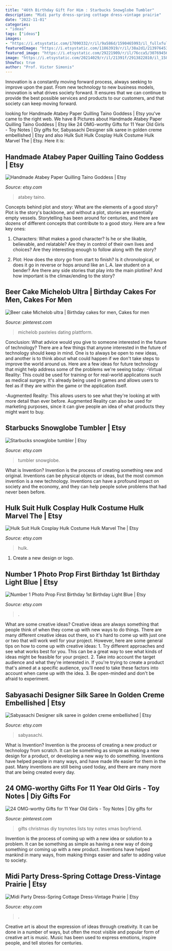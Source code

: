 ```yaml
---
title: "46th Birthday Gift For Him : Starbucks Snowglobe Tumbler"
description: "Midi party dress-spring cottage dress-vintage prairie"
date: "2022-11-01"
categories:
- "ideas"
tags: ["ideas"]
images:
- "https://i.etsystatic.com/17090332/r/il/9a586d/1590465993/il_fullxfull.1590465993_dkkd.jpg"
featuredImage: "https://i.etsystatic.com/11863919/r/il/38a2d1/2139764535/il_fullxfull.2139764535_ok23.jpg"
featured_image: "https://i.etsystatic.com/29221909/r/il/76cca5/3076945693/il_1588xN.3076945693_22b6.jpg"
image: "https://i.etsystatic.com/20214029/r/il/21391f/2913822810/il_1588xN.2913822810_obec.jpg"
ShowToc: true
author: "Prof. Victor Simonis"
---
```



Innovation is a constantly moving forward process, always seeking to improve upon the past. From new technology to new business models, innovation is what drives society forward. It ensures that we can continue to provide the best possible services and products to our customers, and that society can keep moving forward.

	

		
looking for Handmade Atabey Paper Quilling Taino Goddess | Etsy you've came to the right web. We have 8 Pictures about Handmade Atabey Paper Quilling Taino Goddess | Etsy like 24 OMG-worthy Gifts for 11 Year Old Girls - Toy Notes | Diy gifts for, Sabyasachi Designer silk saree in golden creme embellished | Etsy and also Hulk Suit Hulk Cosplay Hulk Costume Hulk Marvel The | Etsy. Here it is:
		
    
## Handmade Atabey Paper Quilling Taino Goddess | Etsy

<img loading=lazy src="https://i.etsystatic.com/29427249/r/il/4ee96b/3218491766/il_1588xN.3218491766_26qz.jpg" onerror="this.onerror=null;this.src='https://tse4.mm.bing.net/th?id=OIP.EKSPZPUGEiJ02ahptc2ZdAHaJ3&amp;pid=15.1';" alt="Handmade Atabey Paper Quilling Taino Goddess | Etsy">

_Source: etsy.com_

>atabey taino. 

	

Concepts behind plot and story: What are the elements of a good story?
Plot is the story's backbone, and without a plot, stories are essentially empty vessels. Storytelling has been around for centuries, and there are dozens of different concepts that contribute to a good story. Here are a few key ones:
1) Characters: What makes a good character? Is he or she likable, believable, and relatable? Are they in control of their own lives and choices? Are they interesting enough to follow along with the story?

2) Plot: How does the story go from start to finish? Is it chronological, or does it go in reverse or hops around like an L.A. law student on a bender? Are there any side stories that play into the main plotline? And how important is the climax/ending to the story?

    
## Beer Cake Michelob Ultra | Birthday Cakes For Men, Cakes For Men

<img loading=lazy src="https://i.pinimg.com/736x/20/fd/99/20fd99cd6cc388d4ec3f460b3c47e414--michelob-ultra-cake-surprise-birthday.jpg" onerror="this.onerror=null;this.src='https://tse4.mm.bing.net/th?id=OIP.OR5jjNPce8Xd725edJdvvwHaMW&amp;pid=15.1';" alt="Beer cake Michelob ultra | Birthday cakes for men, Cakes for men">

_Source: pinterest.com_

>michelob pasteles dating plattform. 

	

Conclusion: What advice would you give to someone interested in the future of technology?
There are a few things that anyone interested in the future of technology should keep in mind. One is to always be open to new ideas, and another is to think about what could happen if we don't take steps to improve the world around us. Here are a few ideas for future technology that might help address some of the problems we're seeing today: 
-Virtual Reality: This could be used for training or for real-world applications such as medical surgery. It's already being used in games and allows users to feel as if they are within the game or the application itself. 

-Augmented Reality: This allows users to see what they're looking at with more detail than ever before. Augmented Reality can also be used for marketing purposes, since it can give people an idea of what products they might want to buy.

    
## Starbucks Snowglobe Tumbler | Etsy

<img loading=lazy src="https://i.etsystatic.com/24158079/r/il/1a1221/3129948986/il_1588xN.3129948986_8nh6.jpg" onerror="this.onerror=null;this.src='https://tse1.mm.bing.net/th?id=OIP.TPwAv6p518ofYg_guIpIuwHaJ3&amp;pid=15.1';" alt="Starbucks snowglobe tumbler | Etsy">

_Source: etsy.com_

>tumbler snowglobe. 

	

What is Invention?
Invention is the process of creating something new and original. Inventions can be physical objects or ideas, but the most common invention is a new technology. Inventions can have a profound impact on society and the economy, and they can help people solve problems that had never been before.

    
## Hulk Suit Hulk Cosplay Hulk Costume Hulk Marvel The | Etsy

<img loading=lazy src="https://i.etsystatic.com/17090332/r/il/9a586d/1590465993/il_fullxfull.1590465993_dkkd.jpg" onerror="this.onerror=null;this.src='https://tse1.mm.bing.net/th?id=OIP.UgV5oK7A6hVC7F7dkzW66AHaJ4&amp;pid=15.1';" alt="Hulk Suit Hulk Cosplay Hulk Costume Hulk Marvel The | Etsy">

_Source: etsy.com_

>hulk. 

	

1. Create a new design or logo.

    
## Number 1 Photo Prop First Birthday 1st Birthday Light Blue | Etsy

<img loading=lazy src="https://i.etsystatic.com/11863919/r/il/38a2d1/2139764535/il_fullxfull.2139764535_ok23.jpg" onerror="this.onerror=null;this.src='https://tse3.mm.bing.net/th?id=OIP.Q3X2r5C2THSeeAbB9qJxJwHaJ4&amp;pid=15.1';" alt="Number 1 Photo Prop First Birthday 1st Birthday Light Blue | Etsy">

_Source: etsy.com_

>. 

	

What are some creative ideas?
Creative ideas are always something that people think of when they come up with new ways to do things. There are many different creative ideas out there, so it's hard to come up with just one or two that will work well for your project. However, here are some general tips on how to come up with creative ideas: 1. Try different approaches and see what works best for you. This can be a great way to see what kinds of ideas might be feasible for your project. 2. Take into account the target audience and what they're interested in. If you're trying to create a product that's aimed at a specific audience, you'll need to take these factors into account when came up with the idea. 3. Be open-minded and don't be afraid to experiment.

    
## Sabyasachi Designer Silk Saree In Golden Creme Embellished | Etsy

<img loading=lazy src="https://i.etsystatic.com/20214029/r/il/21391f/2913822810/il_1588xN.2913822810_obec.jpg" onerror="this.onerror=null;this.src='https://tse4.mm.bing.net/th?id=OIP.RvIo_lvXvHfWz2B-Mc_uKwHaKX&amp;pid=15.1';" alt="Sabyasachi Designer silk saree in golden creme embellished | Etsy">

_Source: etsy.com_

>sabyasachi. 

	

What is Invention?
Invention is the process of creating a new product or technology from scratch. It can be something as simple as making a new design for a product, or developing a new way to do something. Inventions have helped people in many ways, and have made life easier for them in the past. Many inventions are still being used today, and there are many more that are being created every day.

    
## 24 OMG-worthy Gifts For 11 Year Old Girls - Toy Notes | Diy Gifts For

<img loading=lazy src="https://i.pinimg.com/736x/f4/c7/c6/f4c7c66d81d00a458bfbc4b7ec2fad34.jpg" onerror="this.onerror=null;this.src='https://tse1.mm.bing.net/th?id=OIP.DfQ0wKNRgzolivQe4GxFKgHaOV&amp;pid=15.1';" alt="24 OMG-worthy Gifts for 11 Year Old Girls - Toy Notes | Diy gifts for">

_Source: pinterest.com_

>gifts christmas diy toynotes lists toy notes xmas boyfriend. 

	

Invention is the process of coming up with a new idea or solution to a problem. It can be something as simple as having a new way of doing something or coming up with a new product. Inventions have helped mankind in many ways, from making things easier and safer to adding value to society.

    
## Midi Party Dress-Spring Cottage Dress-Vintage Prairie | Etsy

<img loading=lazy src="https://i.etsystatic.com/29221909/r/il/76cca5/3076945693/il_1588xN.3076945693_22b6.jpg" onerror="this.onerror=null;this.src='https://tse1.mm.bing.net/th?id=OIP.S9OYkZBtlDEpYQ6CgnUdSwHaLY&amp;pid=15.1';" alt="Midi Party Dress-Spring Cottage Dress-Vintage Prairie | Etsy">

_Source: etsy.com_

>. 

	

Creative art is about the expression of ideas through creativity. It can be done in a number of ways, but often the most visible and popular form of creative art is music. Music has been used to express emotions, inspire people, and tell stories for centuries.

